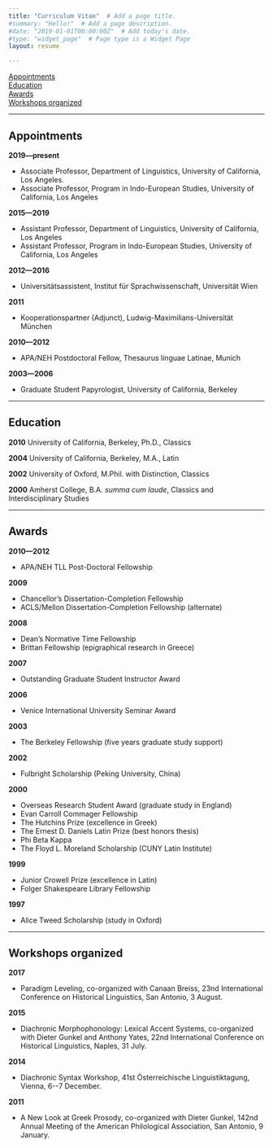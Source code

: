 ```yaml
---
title: "Curriculum Vitae"  # Add a page title.
#summary: "Hello!"  # Add a page description.
#date: "2019-01-01T00:00:00Z"  # Add today's date.
#type: "widget_page"  # Page type is a Widget Page
layout: resume

---
```



[Appointments](#appointments)<br/>
[Education](#education)<br/>
[Awards](#awards)<br/>
[Workshops organized](#workshops)<br/>


- - - -

<a name="appointments"></a>


## Appointments


**2019—present**<br/>

- Associate Professor, Department of Linguistics, University of California, Los Angeles.<br/>
- Associate Professor, Program in Indo-European Studies, University of California, Los Angeles<br/>

**2015—2019**<br/>

- Assistant Professor, Department of Linguistics, University of California, Los Angeles<br/>
- Assistant Professor, Program in Indo-European Studies, University of California, Los Angeles<br/>

**2012—2016**<br/>

- Universitätsassistent, Institut für Sprachwissenschaft, Universität Wien<br/>

**2011**<br/>

- Kooperationspartner (Adjunct), Ludwig-Maximilians-Universität München<br/>

**2010—2012**<br/>

- APA/NEH Postdoctoral Fellow, Thesaurus linguae Latinae, Munich<br/>

**2003—2006**<br/>

- Graduate Student Papyrologist, University of California, Berkeley<br/>

- - - -

<a name="education"></a>

## Education

**2010**    University of California, Berkeley, Ph.D., Classics<br/>

**2004**    University of California, Berkeley, M.A., Latin<br/>

**2002**    University of Oxford, M.Phil. with Distinction, Classics<br/>

**2000**    Amherst College, B.A. _summa_ _cum_ _laude_, Classics and Interdisciplinary Studies<br/>

- - - -

<a name="awards"></a>


## Awards

**2010—2012**<br/> 

- APA/NEH TLL Post-Doctoral Fellowship

**2009**<br/> 

- Chancellor’s Dissertation-Completion Fellowship 
- ACLS/Mellon Dissertation-Completion Fellowship (alternate)

**2008**<br/> 

- Dean’s Normative Time Fellowship
- Brittan Fellowship (epigraphical research in Greece)

**2007**<br/>

- Outstanding Graduate Student Instructor Award

**2006**<br/>

- Venice International University Seminar Award

**2003**<br/>

- The Berkeley Fellowship (five years graduate study support)

**2002**<br/>

- Fulbright Scholarship (Peking University, China)

**2000**<br/> 

- Overseas Research Student Award (graduate study in England)<br/>
- Evan Carroll Commager Fellowship
- The Hutchins Prize (excellence in Greek)<br/>               
- The Ernest D. Daniels Latin Prize (best honors thesis)<br/>
- Phi Beta Kappa<br/>
- The Floyd L. Moreland Scholarship (CUNY Latin Institute)<br/>

**1999**<br/>  

- Junior Crowell Prize (excellence in Latin)<br/>
- Folger Shakespeare Library Fellowship<br/>

**1997**<br/>  

- Alice Tweed Scholarship (study in Oxford)<br/>






- - - -

<a name="workshops"></a>

## Workshops organized

**2017**<br/>

- Paradigm Leveling, co-organized with Canaan Breiss, 23nd International Conference on Historical Linguistics, San Antonio, 3 August.

**2015**<br/>

- Diachronic Morphophonology: Lexical Accent Systems, co-organized with Dieter Gunkel and Anthony Yates, 22nd International Conference on Historical Linguistics, Naples, 31 July.

**2014**<br/>

- Diachronic Syntax Workshop, 41st Österreichische Linguistiktagung, Vienna, 6--7 December.

**2011**<br/>

- A New Look at Greek Prosody, co-organized with Dieter Gunkel, 142nd Annual Meeting of the American Philological Association, San Antonio, 9 January.




<!-- ### Footer Last updated: May 2013 -->

